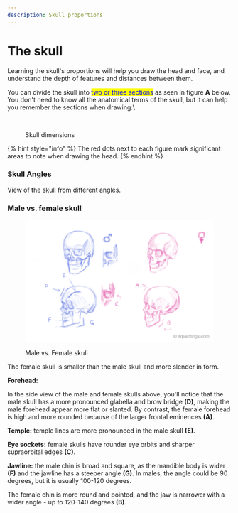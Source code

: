 ```yaml
---
description: Skull proportions
---
```


# The skull

Learning the skull's proportions will help you draw the head and face, and understand the depth of features and distances between them.

You can divide the skull into <mark style="color:blue;">two or three sections</mark> as seen in figure **A** below. You don't need to know all the anatomical terms of the skull, but it can help you remember the sections when drawing.\




<figure><img src="broken-reference" alt=""><figcaption><p>Skull dimensions</p></figcaption></figure>

{% hint style="info" %}
The red dots next to each figure mark significant areas to note when drawing the head.
{% endhint %}

### Skull Angles

View of the skull from different angles.

### Male vs. female skull

<figure><img src="../.gitbook/assets/male and female skull.png" alt=""><figcaption><p>Male vs. Female skull</p></figcaption></figure>

The female skull is smaller than the male skull and more slender in form.

**Forehead:**

In the side view of the male and female skulls above, you'll notice that the male skull has a more pronounced glabella and brow bridge **(D)**, making the male forehead appear more flat or slanted. By contrast, the female forehead is high and more rounded because of the larger frontal eminences **(A)**.

**Temple:** temple lines are more pronounced in the male skull **(E)**.

**Eye sockets:** female skulls have rounder eye orbits and sharper supraorbital edges **(C)**.

**Jawline:** the male chin is broad and square, as the mandible body is wider **(F)** and the jawline has a steeper angle **(G)**. In males, the angle could be 90 degrees, but it is usually 100-120 degrees.

The female chin is more round and pointed, and the jaw is narrower with a wider angle - up to 120-140 degrees **(B)**.
